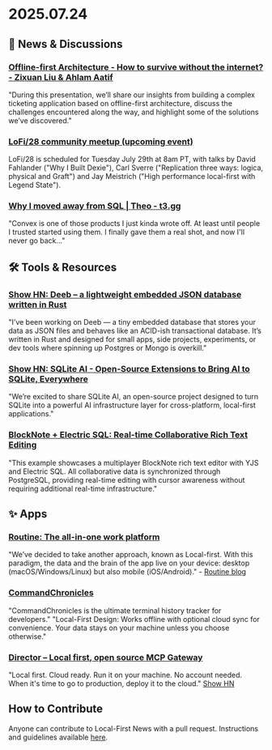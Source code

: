# 2025.07.24

## 📰 News & Discussions

### [Offline-first Architecture - How to survive without the internet? - Zixuan Liu & Ahlam Aatif](https://www.youtube.com/watch?v=G4b6X8WcbhY)
"During this presentation, we’ll share our insights from building a complex ticketing application based on offline-first architecture, discuss the challenges encountered along the way, and highlight some of the solutions we’ve discovered."

### [LoFi/28 community meetup (upcoming event)](https://lofi.so/)
LoFi/28 is scheduled for Tuesday July 29th at 8am PT, with talks by David Fahlander ("Why I Built Dexie"), Carl Sverre ("Replication three ways: logica, physical and Graft") and Jay Meistrich ("High performance local-first with Legend State").

### [Why I moved away from SQL | Theo - t3․gg](https://www.youtube.com/watch?v=gZ4Tdwz1L7k)
"Convex is one of those products I just kinda wrote off. At least until people I trusted started using them. I finally gave them a real shot, and now I'll never go back..."


## 🛠️ Tools & Resources

### [Show HN: Deeb – a lightweight embedded JSON database written in Rust](https://news.ycombinator.com/item?id=44637301)
"I’ve been working on Deeb — a tiny embedded database that stores your data as JSON files and behaves like an ACID-ish transactional database. It’s written in Rust and designed for small apps, side projects, experiments, or dev tools where spinning up Postgres or Mongo is overkill."

### [Show HN: SQLite AI - Open-Source Extensions to Bring AI to SQLite, Everywhere](https://news.ycombinator.com/item?id=44658756)
"We’re excited to share SQLite AI, an open-source project designed to turn SQLite into a powerful AI infrastructure layer for cross-platform, local-first applications."

### [BlockNote + Electric SQL: Real-time Collaborative Rich Text Editing](https://github.com/TypeCellOS/blocknote-electric-example)
"This example showcases a multiplayer BlockNote rich text editor with YJS and Electric SQL. All collaborative data is synchronized through PostgreSQL, providing real-time editing with cursor awareness without requiring additional real-time infrastructure."


## ✨ Apps

### [Routine: The all-in-one work platform](https://routine.co/)
"We’ve decided to take another approach, known as Local-first. With this paradigm, the data and the brain of the app live on your device: desktop (macOS/Windows/Linux) but also mobile (iOS/Android)." - [Routine blog](https://feedback.routine.co/changelog/offline-mode-menu-bar-widget-customizable-menu-and-more)

### [CommandChronicles](https://commandchronicles.dev/)
"CommandChronicles is the ultimate terminal history tracker for developers." "Local-First Design: Works offline with optional cloud sync for convenience. Your data stays on your machine unless you choose otherwise." 

### [Director – Local first, open source MCP Gateway](https://director.run/)
"Local first. Cloud ready. Run it on your machine. No account needed. When it's time to go to production, deploy it to the cloud." [Show HN](https://news.ycombinator.com/item?id=44533022)


## How to Contribute
Anyone can contribute to Local-First News with a pull request. Instructions and guidelines available [here](https://github.com/localfirstnews/localfirstnews).
